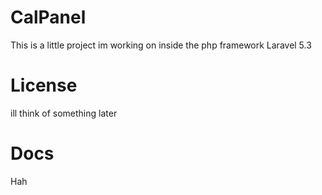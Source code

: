 # CalPanel 
This is a little project im working on inside the php framework Laravel 5.3

# License
ill think of something later

# Docs
Hah

